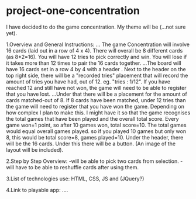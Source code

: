 # project-one-concentration
I have decided to do the game concentration. My theme will be (...not sure yet).

1.Overview and General Instructions:
    ... The game Concentration will involve 16 cards (laid out in a row of 4 x 4). There will overall be 8 different cards (as 8*2=16). You will have 12 tries to pick correctly and win. You will lose if it takes more than 12 times to pair the 16 cards together. 
    ...The board will have 16 cards set in a row 4 by 4 with a header <Concentration>. Next to the header on the top right side, there will be a "recorded tries" placement that will record the amount of tries you have had, out of 12. eg. "tries : 1/12". If you have reached 12 and still have not won, the game will need to be able to register that you have lost. 
    ...Under that there will be a placement for the amount of cards matched-out of 8. If 8 cards have been matched, under 12 tries than the game will need to register that you have won the game. 
    Depending on how complex I plan to make this. I might have it so that the game recognises the total games that have been played and the overall total score. Every game won=1 point, so after 10 games won, total score=10. The total games would equal overall games played. so if you played 10 games but only won 8, this would be total score=8, games played=10.
    Under the header, there will be the 16 cards. Under this there will be a <reset> button. (An image of the layout will be included).
    
2.Step by Step Overview:
   -will be able to pick two cards from selection.
   -will have to be able to reshuffle cards after using them. 
    
3.List of technologies use:
  HTML, CSS, JS and (JQuery?)
    
4.Link to playable app: 
....  
    
    
    
    

